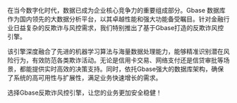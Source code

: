 在当今数字化时代，数据已成为企业核心竞争力的重要组成部分。Gbase 数据库作为国内领先的大数据分析平台，以其卓越性能和强大功能备受瞩目。针对金融行业日益复杂的反欺诈与风控需求，我们特别推出了基于Gbase打造的反欺诈风控引擎。

该引擎深度融合了先进的机器学习算法与海量数据处理能力，能够精准识别潜在风险行为，有效防范各类欺诈活动。无论是信用卡交易、网络支付还是信贷审批等场景，都能提供实时高效的决策支持。同时，依托Gbase强大的数据库架构，确保了系统的高可用性与扩展性，满足业务快速增长的需求。

选择Gbase反欺诈风控引擎，让您的业务更加安全稳健！